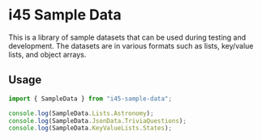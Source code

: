 # i45 Sample Data

This is a library of sample datasets that can be used during testing and development. The datasets are in various formats such as lists, key/value lists, and object arrays.

## Usage

```javascript
import { SampleData } from "i45-sample-data";

console.log(SampleData.Lists.Astronomy);
console.log(SampleData.JsonData.TriviaQuestions);
console.log(SampleData.KeyValueLists.States);
```
